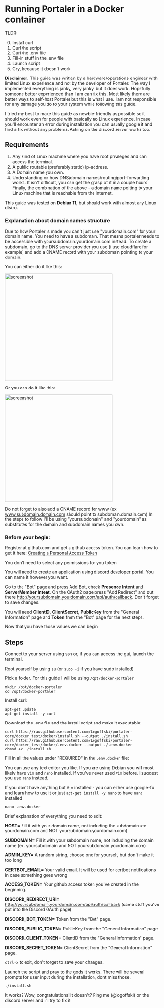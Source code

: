 # Running Portaler in a Docker container

TLDR:

0) Install curl
1) Curl the script
2) Curl the .env file
3) Fill-in stuff in the .env file
4) Launch script
5) Cry, because it doesn't work


**Disclaimer:** This guide was written by a hardware/operations engineer with limited Linux experience and not by the developer of Portaler.
The way I implemented everything is janky, very janky, but it does work. Hopefully someone better experienced than I am can fix this.
Most likely there are better ways to self-host Portaler but this is what i use. I am not responsible for any damage you do to your system while following this guide.

I tried my best to make this guide as newbie-friendly as possible so it should work even for people with basically no Linux experience.
In case you'll encounter an error during installation you can usually google it and find a fix without any problems. Asking on the discord server works too.

## Requirements

1) Any kind of Linux machine where you have root privileges and can access the terminal.
2) A public routable (preferably static) ip-address.
3) A Domain name you own.
4) Understanding on how DNS/domain names/routing/port-forwarding works. It isn't difficult, you can get the grasp of it in a couple hours
Finally, the combination of the above - a domain name poiting to your Linux machine that is reachable from the internet.

This guide was tested on **Debian 11**, but should work with almost any Linux distro.

### Explanation about domain names structure

Due to how Portaler is made you can't just use "yourdomain.com" for your domain name. You need to have a subdomain.
That means portaler needs to be accessible with yoursubdomain.yourdomain.com instead.
To create a subdomain, go to the DNS server provider you use (i use cloudflare for example) and add a CNAME record with your subdomain pointing to your domain.

You can either do it like this:

<img src="https://i.imgur.com/v5MKyO1.png" width="350px" alt="screenshot" />

Or you can do it like this:

<img src="https://i.imgur.com/9awWAkf.png" width="350px" alt="screenshot" />

Do not forget to also add a CNAME record for www (ex. www.subdomain.domain.com should point to subdomain.domain.com)
In the steps to follow I'll be using "yoursubdomain" and "yourdomain" as substitutes for the domain and subdomain names you own.

### Before your begin:

Register at github.com and get a github access token. You can learn how to get it here: [Creating a Personal Access Token](https://docs.github.com/en/github/authenticating-to-github/creating-a-personal-access-token)

You don't need to select any permissions for you token.

You will need to create an application using [discord developer portal](https://discord.com/developers/applications). You can name it however you want.

Go to the "Bot" page and press Add Bot, check **Presence Intent** and **ServerMember Intent**.
On the OAuth2 page press "Add Redirect" and put there http://yoursubdomain.yourdomain.com/api/auth/callback. Don't forget to save changes.

You will need **ClientID**, **ClientSecret**, **PublicKey** from the "General Information" page and **Token** from the "Bot" page for the next steps.

Now that you have those values we can begin

## Steps

Connect to your server using ssh or, if you can access the gui, launch the terminal.

Root yourself by using `su` (or `sudo -i` if you have sudo installed)

Pick a folder. For this guide I will be using `/opt/docker-portaler`

```Shell
mkdir /opt/docker-portaler
cd /opt/docker-portaler
```

Install curl:

```Shell
apt-get update
apt-get install -y curl
```

Download the .env file and the install script and make it executable:

```Shell
curl https://raw.githubusercontent.com/Logoffski/portaler-core/docker_test/docker/install.sh --output ./install.sh
curl https://raw.githubusercontent.com/Logoffski/portaler-core/docker_test/docker/.env.docker --output ./.env.docker
chmod +x ./install.sh
```

Fill in all the values under "REQUIRED" in the `.env.docker` file:

You can use any text editor you like. If you are using Debian you will most likely have `Vim` and `nano` installed. If you've never used `Vim` before, I suggest you use `nano` instead.

If you don't have anything but `Vim` installed - you can either use google-fu and learn how to use it or just `apt-get install -y nano` to have `nano` installed

```Shell
nano .env.docker
```

Brief explanation of everything you need to edit:

**HOST=** Fill it with your domain name, not including the subdomain (ex. yourdomain.com and NOT yoursubdomain.yourdomain.com)

**SUBDOMAIN=** Fill it with your subdomain name, not including the domain name (ex. yoursubdomain and NOT yoursubdomain.yourdomain.com)

**ADMIN_KEY=** A random string, choose one for yourself, but don't make it too long

**CERTBOT_EMAIL=** Your valid email. It will be used for certbot notifications in case something goes wrong

**ACCESS_TOKEN=** Your github access token you've created in the beginning.

**DISCORD_REDIRECT_URI=** http://yoursubdomain.yourdomain.com/api/auth/callback (same stuff you've put into the Discord OAuth page)

**DISCORD_BOT_TOKEN=** Token from the "Bot" page.

**DISCORD_PUBLIC_TOKEN**= PublicKey from the "General Information" page.

**DISCORD_CLIENT_TOKEN**= ClientID from the "General Information" page.

**DISCORD_SECRET_TOKEN**= ClientSecret from the "General Information" page.

`ctrl-x` to exit, don't forget to save your changes.


Launch the script and pray to the gods it works. There will be several prompts for user input during the installation, dont miss those.

```Shell
./install.sh
```

It works? Wow, congratulations!
It doesn't? Ping me (@logoffski) on the discord server and i'll try to fix it